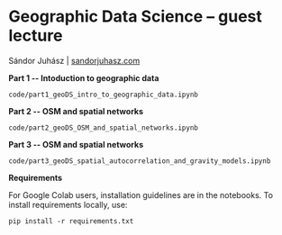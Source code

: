 # Geographic Data Science – guest lecture

Sándor Juhász | [sandorjuhasz.com](https://sandorjuhasz.com)

**Part 1 -- Intoduction to geographic data**

```code/part1_geoDS_intro_to_geographic_data.ipynb```

**Part 2 -- OSM and spatial networks**

```code/part2_geoDS_OSM_and_spatial_networks.ipynb```

**Part 3 -- OSM and spatial networks**

```code/part3_geoDS_spatial_autocorrelation_and_gravity_models.ipynb```

**Requirements**

For Google Colab users, installation guidelines are in the notebooks. To install requirements locally, use:

```pip install -r requirements.txt```